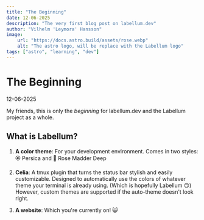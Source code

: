 ```yaml
---
title: "The Beginning"
date: 12-06-2025
description: "The very first blog post on labellum.dev"
author: "Vilhelm 'Leymora' Hansson"
image:
    url: "https://docs.astro.build/assets/rose.webp"
    alt: "The astro logo, will be replace with the Labellum logo"
tags: ["astro", "learning", "dev"]
---
```


# The Beginning

12-06-2025

My friends, this is only the _beginning_ for labellum.dev and the Labellum project as a whole.

## What is Labellum?

1. **A color theme**: For your development environment. Comes in two styles: 🏵️ Persica and 🌹 Rose Madder Deep

2. **Celia**: A tmux plugin that turns the status bar stylish and easily customizable. Designed to automatically use the colors of whatever theme your terminal is already using. (Which is hopefully Labellum 🙃) However, custom themes are supported if the auto-theme doesn't look right.

3. **A website**: Which you're currently on! 😺